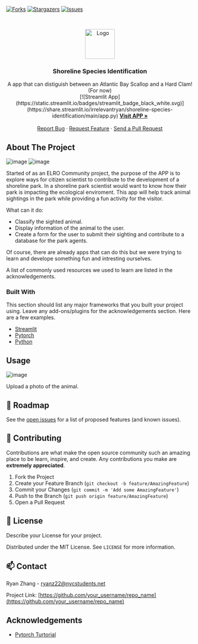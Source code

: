 [![Forks][forks-shield]][forks-url]
[![Stargazers][stars-shield]][stars-url]
[![Issues][issues-shield]][issues-url]


<!-- PROJECT LOGO -->
<br />
<p align="center">
  <a href="https://github.com/roshanlam/ReadMeTemplate/">
    <img src="./logo.png" alt="Logo" width="80" height="80">
  </a>

  <h3 align="center">Shoreline Species Identification</h3>

  <p align="center">
    A app that can distiguish between an Atlantic Bay Scallop and a Hard Clam! (For now)
    <br />
    [![Streamlit App](https://static.streamlit.io/badges/streamlit_badge_black_white.svg)](https://share.streamlit.io/irrelevantryan/shoreline-species-identification/main/app.py)
    <a href="https://share.streamlit.io/irrelevantryan/shoreline-species-identification/main/app.py"><strong>Visit APP »</strong></a>
    <br />
    <br />
    <a href="https://github.com/ELROSTEM/shoreline-species-identification/issues">Report Bug</a>
    ·
    <a href="https://github.com/ELROSTEM/shoreline-species-identification/issues">Request Feature</a>
    ·
    <a href="https://github.com/ELROSTEM/shoreline-species-identification/pulls">Send a Pull Request</a>
  </p>
</p>

<!-- ABOUT THE PROJECT -->
## About The Project

![image](https://user-images.githubusercontent.com/65325330/152692360-d4999c84-6fe7-4339-b951-831d93edc7c5.png)
![image](https://user-images.githubusercontent.com/65325330/152692370-f8cff33f-16f5-4a67-af13-c6a47218966a.png)


Started of as an ELRO Community project, the purpose of the APP is to explore ways for citizen scientist to contribute to the development of a shoreline park. In a shoreline park scientist would want to know how their park is impacting the ecological enviroment. This app will help track animal sightings in the park while providing a fun activity for the visitor.

What can it do:
* Classify the sighted animal.
* Display information of the animal to the user.
* Create a form for the user to submit their sighting and contribute to a database for the park agents.

Of course, there are already apps that can do this but we were trying to learn and develope something fun and intresting ourselves.

A list of commonly used resources we used to learn are listed in the acknowledgements.

### Built With
This section should list any major frameworks that you built your project using. Leave any add-ons/plugins for the acknowledgements section. Here are a few examples.
* [Streamlit](https://streamlit.io/)
* [Pytorch](https://pytorch.org/)
* [Python](https://www.python.org/)


<!-- USAGE EXAMPLES -->
## Usage

![image](https://user-images.githubusercontent.com/65325330/152692298-9aa6bb3d-f9ac-4d9b-ae43-a7f2c63f9b6b.png)

Upload a photo of the animal.



<!-- ROADMAP -->
## 🚧 Roadmap

See the [open issues](https://github.com/ELROSTEM/shoreline-species-identification/issues) for a list of proposed features (and known issues).



<!-- CONTRIBUTING -->
## 🤝 Contributing

Contributions are what make the open source community such an amazing place to be learn, inspire, and create. Any contributions you make are **extremely appreciated**.

1. Fork the Project
2. Create your Feature Branch (`git checkout -b feature/AmazingFeature`)
3. Commit your Changes (`git commit -m 'Add some AmazingFeature'`)
4. Push to the Branch (`git push origin feature/AmazingFeature`)
5. Open a Pull Request



<!-- LICENSE -->
## 📝 License
Describe your License for your project. 

Distributed under the MIT License. See `LICENSE` for more information.



<!-- CONTACT -->
## 📫 Contact

Ryan Zhang - ryanz22@nycstudents.net

Project Link: [https://github.com/your_username/repo_name](https://github.com/your_username/repo_name)



<!-- ACKNOWLEDGEMENTS -->
## Acknowledgements
* [Pytorch Turtorial](https://www.youtube.com/watch?v=h-rvIsD7WOo&ab_channel=PyTorch)




<!-- MARKDOWN LINKS & IMAGES -->
<!-- https://www.markdownguide.org/basic-syntax/#reference-style-links -->
[forks-shield]: https://img.shields.io/github/forks/roshanlam/ReadMeTemplate?style=for-the-badge
[forks-url]: https://github.com/roshanlam/ReadMeTemplate/network/members
[stars-shield]: https://img.shields.io/github/stars/roshanlam/ReadMeTemplate?style=for-the-badge
[stars-url]: https://github.com/roshanlam/ReadMeTemplate/stargazers
[issues-shield]: https://img.shields.io/github/issues/roshanlam/ReadMeTemplate?style=for-the-badge
[issues-url]: https://github.com/roshanlam/ReadMeTemplate/issues
[linkedin-shield]: https://img.shields.io/badge/-LinkedIn-black.svg?style=flat-square&logo=linkedin&colorB=555
[linkedin-url]: https://linkedin.com/in/roshan-lamichhane
